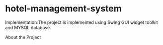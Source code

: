 # hotel-management-system

Implementation:The project is implemented using Swing GUI widget toolkit and MYSQL database.

About the Project
